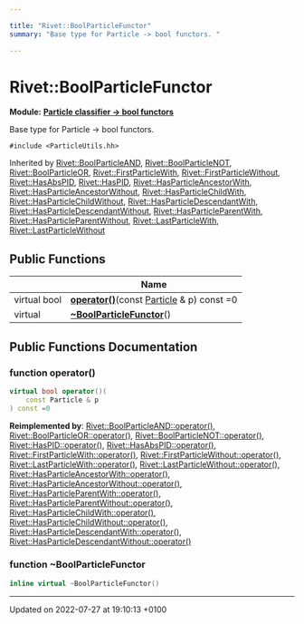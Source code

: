 ```yaml
---

title: "Rivet::BoolParticleFunctor"
summary: "Base type for Particle -> bool functors. "

---
```


# Rivet::BoolParticleFunctor

**Module:** **[Particle classifier -> bool functors](http://example.org/modules/group__particleutils__p2bool/)**



Base type for Particle -> bool functors. 


`#include <ParticleUtils.hh>`

Inherited by [Rivet::BoolParticleAND](http://example.org/classes/structrivet_1_1boolparticleand/), [Rivet::BoolParticleNOT](http://example.org/classes/structrivet_1_1boolparticlenot/), [Rivet::BoolParticleOR](http://example.org/classes/structrivet_1_1boolparticleor/), [Rivet::FirstParticleWith](http://example.org/classes/structrivet_1_1firstparticlewith/), [Rivet::FirstParticleWithout](http://example.org/classes/structrivet_1_1firstparticlewithout/), [Rivet::HasAbsPID](http://example.org/classes/structrivet_1_1hasabspid/), [Rivet::HasPID](http://example.org/classes/structrivet_1_1haspid/), [Rivet::HasParticleAncestorWith](http://example.org/classes/structrivet_1_1hasparticleancestorwith/), [Rivet::HasParticleAncestorWithout](http://example.org/classes/structrivet_1_1hasparticleancestorwithout/), [Rivet::HasParticleChildWith](http://example.org/classes/structrivet_1_1hasparticlechildwith/), [Rivet::HasParticleChildWithout](http://example.org/classes/structrivet_1_1hasparticlechildwithout/), [Rivet::HasParticleDescendantWith](http://example.org/classes/structrivet_1_1hasparticledescendantwith/), [Rivet::HasParticleDescendantWithout](http://example.org/classes/structrivet_1_1hasparticledescendantwithout/), [Rivet::HasParticleParentWith](http://example.org/classes/structrivet_1_1hasparticleparentwith/), [Rivet::HasParticleParentWithout](http://example.org/classes/structrivet_1_1hasparticleparentwithout/), [Rivet::LastParticleWith](http://example.org/classes/structrivet_1_1lastparticlewith/), [Rivet::LastParticleWithout](http://example.org/classes/structrivet_1_1lastparticlewithout/)

## Public Functions

|                | Name           |
| -------------- | -------------- |
| virtual bool | **[operator()](http://example.org/classes/structrivet_1_1boolparticlefunctor/#function-operator())**(const <a href="http://example.org/classes/classrivet_1_1particle/">Particle</a> & p) const =0 |
| virtual | **[~BoolParticleFunctor](http://example.org/classes/structrivet_1_1boolparticlefunctor/#function-~boolparticlefunctor)**() |

## Public Functions Documentation

### function operator()

```cpp
virtual bool operator()(
    const Particle & p
) const =0
```


**Reimplemented by**: [Rivet::BoolParticleAND::operator()](http://example.org/classes/structrivet_1_1boolparticleand/#function-operator()), [Rivet::BoolParticleOR::operator()](http://example.org/classes/structrivet_1_1boolparticleor/#function-operator()), [Rivet::BoolParticleNOT::operator()](http://example.org/classes/structrivet_1_1boolparticlenot/#function-operator()), [Rivet::HasPID::operator()](http://example.org/classes/structrivet_1_1haspid/#function-operator()), [Rivet::HasAbsPID::operator()](http://example.org/classes/structrivet_1_1hasabspid/#function-operator()), [Rivet::FirstParticleWith::operator()](http://example.org/classes/structrivet_1_1firstparticlewith/#function-operator()), [Rivet::FirstParticleWithout::operator()](http://example.org/classes/structrivet_1_1firstparticlewithout/#function-operator()), [Rivet::LastParticleWith::operator()](http://example.org/classes/structrivet_1_1lastparticlewith/#function-operator()), [Rivet::LastParticleWithout::operator()](http://example.org/classes/structrivet_1_1lastparticlewithout/#function-operator()), [Rivet::HasParticleAncestorWith::operator()](http://example.org/classes/structrivet_1_1hasparticleancestorwith/#function-operator()), [Rivet::HasParticleAncestorWithout::operator()](http://example.org/classes/structrivet_1_1hasparticleancestorwithout/#function-operator()), [Rivet::HasParticleParentWith::operator()](http://example.org/classes/structrivet_1_1hasparticleparentwith/#function-operator()), [Rivet::HasParticleParentWithout::operator()](http://example.org/classes/structrivet_1_1hasparticleparentwithout/#function-operator()), [Rivet::HasParticleChildWith::operator()](http://example.org/classes/structrivet_1_1hasparticlechildwith/#function-operator()), [Rivet::HasParticleChildWithout::operator()](http://example.org/classes/structrivet_1_1hasparticlechildwithout/#function-operator()), [Rivet::HasParticleDescendantWith::operator()](http://example.org/classes/structrivet_1_1hasparticledescendantwith/#function-operator()), [Rivet::HasParticleDescendantWithout::operator()](http://example.org/classes/structrivet_1_1hasparticledescendantwithout/#function-operator())


### function ~BoolParticleFunctor

```cpp
inline virtual ~BoolParticleFunctor()
```


-------------------------------

Updated on 2022-07-27 at 19:10:13 +0100